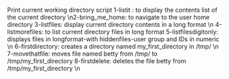 Print current working directory script
1-listit : to display the contents list of the current directory
\n2-bring_me_home: to navigate to the user home directory
3-listfiles: display current directory contents in a long format \n
4-listmorefiles: to list current directory files in long format
5-listfilesdigitonly: displays files in longformat-with hiddenfiles-user group and IDs in numeric \n
6-firstdirectory: creates a directory named my_first_directory in /tmp/ \n
7-movethatfile: moves file named betty from /tmp/ to /tmp/my_first_directory
8-firstdelete: deletes the file betty from /tmp/my_first_directory \n
